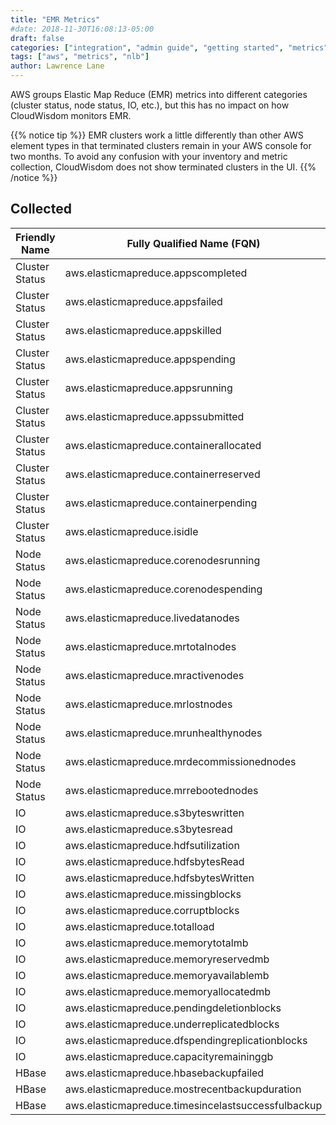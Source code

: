 ```yaml
---
title: "EMR Metrics"
#date: 2018-11-30T16:08:13-05:00
draft: false
categories: ["integration", "admin guide", "getting started", "metrics"]
tags: ["aws", "metrics", "nlb"]
author: Lawrence Lane
---
```


AWS groups Elastic Map Reduce (EMR) metrics into different categories (cluster status, node status, IO, etc.), but this has no impact on how CloudWisdom monitors EMR.

{{% notice tip %}}
EMR clusters work a little differently than other AWS element types in that terminated clusters remain in your AWS console for two months. To avoid any confusion with your inventory and metric collection, CloudWisdom does not show terminated clusters in the UI.
{{% /notice %}}

## Collected
| Friendly Name  | Fully Qualified Name (FQN)                         | AWS Metric                    | Statistic | Units     | Max  | BASE | CORR | UTIL |
|----------------|----------------------------------------------------|-------------------------------|-----------|-----------|------|------|------|------|
| Cluster Status | aws.elasticmapreduce.appscompleted                 | AppsCompleted                 | average   | count     | none | no   | no   | no   |
| Cluster Status | aws.elasticmapreduce.appsfailed                    | AppsFailed                    | average   | count     | none | no   | no   | no   |
| Cluster Status | aws.elasticmapreduce.appskilled                    | AppsKilled                    | average   | count     | none | no   | no   | no   |
| Cluster Status | aws.elasticmapreduce.appspending                   | AppsPending                   | average   | count     | none | no   | no   | no   |
| Cluster Status | aws.elasticmapreduce.appsrunning                   | AppsRunning                   | average   | count     | none | no   | no   | no   |
| Cluster Status | aws.elasticmapreduce.appssubmitted                 | AppsSubmitted                 | average   | count     | none | no   | no   | no   |
| Cluster Status | aws.elasticmapreduce.containerallocated            | ContainerAllocated ave        | average   | count     | none | no   | no   | no   |
| Cluster Status | aws.elasticmapreduce.containerreserved             | ContainerReserved             | average   | count     | none | no   | no   | no   |
| Cluster Status | aws.elasticmapreduce.containerpending              | ContainerPending              | average   | count     | none | no   | no   | no   |
| Cluster Status | aws.elasticmapreduce.isidle                        | IsIdle                        | average   | count     | 1    | no   | no   | no   |
| Node Status    | aws.elasticmapreduce.corenodesrunning              | CoreNodesRunning              | average   | count     | none | no   | no   | no   |
| Node Status    | aws.elasticmapreduce.corenodespending              | CoreNodesPending              | average   | count     | none | no   | no   | no   |
| Node Status    | aws.elasticmapreduce.livedatanodes                 | LiveDataNodes                 | average   | percent   | 100  | no   | no   | no   |
| Node Status    | aws.elasticmapreduce.mrtotalnodes                  | MRTotalNodes                  | average   | count     | none | no   | no   | no   |
| Node Status    | aws.elasticmapreduce.mractivenodes                 | MRActiveNodes                 | average   | count     | none | no   | no   | no   |
| Node Status    | aws.elasticmapreduce.mrlostnodes                   | MRLostNodes                   | average   | count     | none | no   | no   | no   |
| Node Status    | aws.elasticmapreduce.mrunhealthynodes              | MRUnhealthyNodes              | average   | count     | none | no   | no   | no   |
| Node Status    | aws.elasticmapreduce.mrdecommissionednodes         | MRDecommissionedNodes         | average   | count     | none | no   | no   | no   |
| Node Status    | aws.elasticmapreduce.mrrebootednodes               | MRRebootedNodes               | average   | count     | none | no   | no   | no   |
| IO             | aws.elasticmapreduce.s3byteswritten                | S3BytesWritten                | sum       | bytes     | none | yes  | yes  | no   |
| IO             | aws.elasticmapreduce.s3bytesread                   | S3BytesRead                   | sum       | bytes     | none | yes  | yes  | yes  |
| IO             | aws.elasticmapreduce.hdfsutilization               | HDFSUtilization               | average   | percent   | 100  | yes  | yes  | no   |
| IO             | aws.elasticmapreduce.hdfsbytesRead                 | HDFSBytesRead                 | sum       | bytes     | none | yes  | yes  | no   |
| IO             | aws.elasticmapreduce.hdfsbytesWritten              | HDFSBytesWritten              | sum       | bytes     | none | yes  | yes  | no   |
| IO             | aws.elasticmapreduce.missingblocks                 | MissingBlocks                 | average   | count     | none | no   | no   | no   |
| IO             | aws.elasticmapreduce.corruptblocks                 | CorruptBlocks                 | average   | count     | none | no   | no   | no   |
| IO             | aws.elasticmapreduce.totalload                     | TotalLoad                     | average   | count     | none | yes  | yes  | no   |
| IO             | aws.elasticmapreduce.memorytotalmb                 | MemoryTotalMB                 | average   | megabytes | none | no   | no   | no   |
| IO             | aws.elasticmapreduce.memoryreservedmb              | MemoryReservedMB              | average   | megabytes | none | no   | no   | no   |
| IO             | aws.elasticmapreduce.memoryavailablemb             | MemoryAvailableMB             | average   | megabytes | none | no   | no   | no   |
| IO             | aws.elasticmapreduce.memoryallocatedmb             | MemoryAllocatedMB             | average   | megabytes | none | no   | no   | no   |
| IO             | aws.elasticmapreduce.pendingdeletionblocks         | PendingDeletionBlocks         | average   | count     | none | no   | no   | no   |
| IO             | aws.elasticmapreduce.underreplicatedblocks         | UnderReplicatedBlocks         | average   | count     | none | no   | no   | no   |
| IO             | aws.elasticmapreduce.dfspendingreplicationblocks   | DfsPendingReplicationBlocks   | average   | count     | none | no   | no   | no   |
| IO             | aws.elasticmapreduce.capacityremaininggb           | CapacityRemainingGB           | average   | gigabytes | none | no   | no   | no   |
| HBase          | aws.elasticmapreduce.hbasebackupfailed             | HbaseBackupFailed             | average   | count     | 1    | no   | no   | no   |
| HBase          | aws.elasticmapreduce.mostrecentbackupduration      | MostRecentBackupDuration      | average   | count     | none | yes  | no   | no   |
| HBase          | aws.elasticmapreduce.timesincelastsuccessfulbackup | TimeSinceLastSuccessfulBackup | average   | count     | none | yes  | no   | no   |
